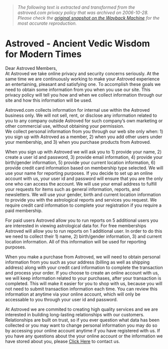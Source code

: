 > *The following text is extracted and transformed from the astroved.com privacy policy that was archived on 2006-10-28. Please check the [original snapshot on the Wayback Machine](https://web.archive.org/web/20061028110239id_/http%3A//www.astroved.com/footer/policy.asp) for the most accurate reproduction.*

# Astroved - Ancient Vedic Wisdom for Modern Times

Dear Astroved Members,  
At Astroved we take online privacy and security concerns seriously. At the same time we are continuously working to make your Astroved experience an entertaining, pleasant and satisfying one. To accomplish these goals we need to obtain some information from you when you use our site. This privacy policy will tell you how and when we collect information through our site and how this information will be used.

Astroved.com collects information for internal use within the Astroved business only. We will not sell, rent, or disclose any information related to you to any company outside Astroved for such company’s own marketing or other commercial use, without obtaining your permission.  
We collect personal information from you through our web site only when: 1) you sign up with Astroved as a member, 2) when you add other users under your membership, and 3) when you purchase products from Astroved.

  
When you sign up with Astroved we will ask you to 1) provide your name, 2) create a user id and password, 3) provide email information, 4) provide your birth/gender information, 5) provide your current location information, 6) provide credit card information based on membership type selected. We will use your name for reporting purposes. If you decide to set up an online account with us, your user id and password will ensure that you are the only one who can access the account. We will use your email address to fulfill your requests for items such as general information, reports, and newsletters. We will use your gender, birth and current location information to provide you with the astrological reports and services you request. We require credit card information to complete your registration if you require a paid membership. 

  
For paid users Astroved allow you to run reports on 5 additional users you are interested in viewing astrological data for. For free memberships Astroved will allow you to run reports on 1 additional user. In order to do this we need to collect their 1) name, 2) birth/gender information, 3) and current location information. All of this information will be used for reporting purposes.

  
When you make a purchase from Astroved, we will need to obtain personal information from you such as your address (billing as well as shipping address) along with your credit card information to complete the transaction and process your order. If you choose to create an online account with us, we will keep information related to your purchases, after your transaction is completed. This will make it easier for you to shop with us, because you will not need to submit transaction information each time. You can review this information at anytime via your online account, which will only be accessable to you through your user id and password.

At Astroved we are commited to creating high quality services and we are interested in building long-lasting relationships with our customers. Relationships are built on trust, so if you ever question what data has been collected or you may want to change personal information you may do so by accessing your online account anytime if you have registered with us. If you have any questions about the your online account or the information we have stored about you, please [Click Here](mailto:services@astroved.com) to contact us.
